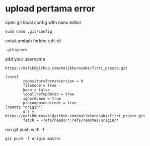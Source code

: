 # upload pertama error


open git local config with nano editor

```
sudo nano .git/config
```

untuk ambah forlder edit di 

```
.gitignore
```


add your username 
```
https://malik@github.com/malikkurosaki/fitri_presto.git
```

```
[core]
        repositoryformatversion = 0
        filemode = true
        bare = false
        logallrefupdates = true
        ignorecase = true
        precomposeunicode = true
[remote "origin"]
        url = https://malikkurosaki@github.com/malikkurosaki/fitri_presto.git
        fetch = +refs/heads/*:refs/remotes/origin/*
```

run git push with -f

```
git push -f origin master
```
